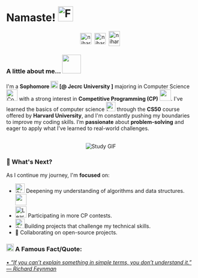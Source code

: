 # Namaste! <img src="https://github.com/NiharikaKP/assets/blob/main/Folded%20Hands.png?raw=true" alt="Folded Hands" width="40" height="40">



<p align="center">
<a href="https://x.com/niharikakpc" target="blank"><img align="center" src="https://cdn.jsdelivr.net/npm/simple-icons@3.0.1/icons/twitter.svg" alt="niharikakpc" height="30" width="30" /></a>&nbsp;
<a href="https://www.linkedin.com/in/niharika-sharma-84307b24a/" target="blank"><img align="center" src="https://cdn.jsdelivr.net/npm/simple-icons@3.0.1/icons/linkedin.svg" alt="niharika-sharma-84307b24a/" height="30" width="30" /></a>&nbsp;
<a href="http://discord.com/users/niharika0663_85890" target="blank"><img align="center" src="https://cdn.jsdelivr.net/npm/simple-icons@3.0.1/icons/discord.svg" alt="niharika0663_85890" height="40" width="30" /></a>&nbsp;
</p>

### A little about me...  <img src="https://media.giphy.com/media/VgCDAzcKvsR6OM0uWg/giphy.gif" width="50"> 
I'm a **Sophomore <img src="https://github.com/NiharikaKP/assets/blob/main/Woman%20Student%20Light%20Skin%20Tone.png?raw=true" alt="Woman Student Light Skin Tone" width="20" height="20">
 [@ Jecrc University ]** majoring in Computer Science <img src="https://github.com/NiharikaKP/assets/blob/main/coding.gif?raw=true" alt="Coding GIF" width="30" height="30">
 with a strong interest in **Competitive Programming (CP)** <img src="https://media.giphy.com/media/WUlplcMpOCEmTGBtBW/giphy.gif" width="30">. I've learned the basics of computer science <img src="https://github.com/NiharikaKP/assets/blob/main/learning.gif?raw=true" alt="Learning GIF" width="25" height="25"> through the <b>CS50</b> course offered by <b>Harvard University</b>, and I'm constantly pushing my boundaries to improve my coding skills. I’m <b>passionate</b> about <b>problem-solving</b> and eager to apply what I’ve learned to real-world challenges.  <br/><br/>

<p align="center">
  <img src="https://github.com/NiharikaKP/assets/blob/main/study.gif?raw=true" alt="Study GIF">
</p>


### 🚀 What's Next?
As I continue my journey, I'm <b>focused</b> on:
-  <img src="https://github.com/NiharikaKP/assets/blob/main/studying.gif?raw=true" alt="Studying GIF" width="25" height="25"> Deepening my understanding of algorithms and data structures. <img src="https://media.giphy.com/media/WUlplcMpOCEmTGBtBW/giphy.gif" width="30">
- <img src="https://github.com/NiharikaKP/assets/blob/main/learning.gif?raw=true" alt="Learning GIF" width="30" height="30"> Participating in more CP contests. 
- <img src="https://github.com/NiharikaKP/assets/blob/main/study.gif?raw=true" alt="Study GIF" width="25" height="25">Building projects that challenge my technical skills.
- 👯 Collaborating on open-source projects.


### <img src="https://github.com/NiharikaKP/assets/blob/main/confused.gif?raw=true" alt="Confused GIF" width="20" height="20"> A Famous Fact/Quote:
<a href="https://github.com/marketplace/actions/quote-readme">
<!--STARTS_HERE_QUOTE_README-->
• <i>“If you can’t explain something in simple terms, you don’t understand it.” — Richard Feynman   </i>
<!--ENDS_HERE_QUOTE_README-->
</a>




